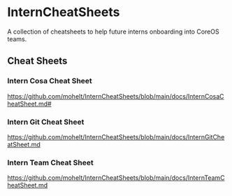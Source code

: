 # InternCheatSheets
 A collection of cheatsheets to help future interns onboarding into CoreOS teams.

## Cheat Sheets ##

### Intern Cosa Cheat Sheet ###
https://github.com/mohelt/InternCheatSheets/blob/main/docs/InternCosaCheatSheet.md#

### Intern Git Cheat Sheet ###
https://github.com/mohelt/InternCheatSheets/blob/main/docs/InternGitCheatSheet.md


### Intern Team Cheat Sheet ###
https://github.com/mohelt/InternCheatSheets/blob/main/docs/InternTeamCheatSheet.md